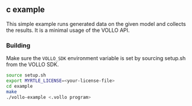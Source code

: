## c example

This simple example runs generated data on the given model and collects the results. It is a minimal
usage of the VOLLO API.

### Building

Make sure the `VOLLO_SDK` environment variable is set by sourcing setup.sh from the VOLLO SDK.

```bash
source setup.sh
export MYRTLE_LICENSE=<your-license-file>
cd example
make
./vollo-example <.vollo program>
```
